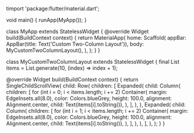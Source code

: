 timport 'package:flutter/material.dart';

void main() {
  runApp(MyApp());
}

class MyApp extends StatelessWidget {
  @override
  Widget build(BuildContext context) {
    return MaterialApp(
      home: Scaffold(
        appBar: AppBar(title: Text('Custom Two-Column Layout')),
        body: MyCustomTwoColumnLayout(),
      ),
    );
  }
}

class MyCustomTwoColumnLayout extends StatelessWidget {
  final List<int> items = List.generate(10, (index) => index + 1);

  @override
  Widget build(BuildContext context) {
    return SingleChildScrollView(
      child: Row(
        children: [
          Expanded(
            child: Column(
              children: [
                for (int i = 0; i < items.length; i += 2)
                  Container(
                    margin: EdgeInsets.all(8.0),
                    color: Colors.blueGrey,
                    height: 100.0,
                    alignment: Alignment.center,
                    child: Text(items[i].toString()),
                  ),
              ],
            ),
          ),
          Expanded(
            child: Column(
              children: [
                for (int i = 1; i < items.length; i += 2)
                  Container(
                    margin: EdgeInsets.all(8.0),
                    color: Colors.blueGrey,
                    height: 100.0,
                    alignment: Alignment.center,
                    child: Text(items[i].toString()),
                  ),
              ],
            ),
          ),
        ],
      ),
    );
  }
}
